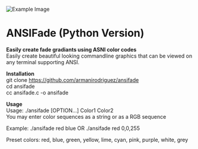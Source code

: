 
![Example Image](https://i.imgur.com/dljRSkf.png)
# ANSIFade (Python Version)
**Easily create fade gradiants using ASNI color codes**<br>
Easily create
beautiful looking commandline graphics that can be viewed on any terminal
supporting ANSI.


**Installation**<br>
git clone https://github.com/armanirodriguez/ansifade<br>
cd ansifade<br>
cc ansifade.c -o ansifade<br>

**Usage**<br>
Usage: ./ansifade [OPTION...] Color1 Color2<br>
You may enter color sequences as a string or as a RGB sequence<br>

Example: ./ansifade red blue OR ./ansifade red 0,0,255

Preset colors: red, blue, green, yellow, lime, cyan, pink, purple, white, grey

